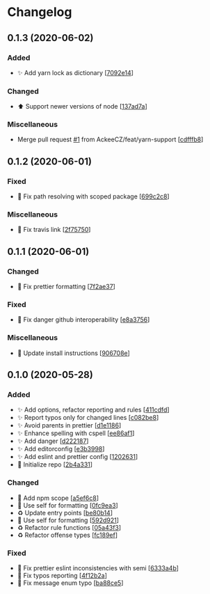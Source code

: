 # Changelog

<a name="0.1.3"></a>
## 0.1.3 (2020-06-02)

### Added

- ✨ Add yarn lock as dictionary [[7092e14](https://github.com/AckeeCZ/styleguide-backend-config/commit/7092e14dbd9922b6ebeb70e77787099870f700b2)]

### Changed

- ⬆️ Support newer versions of node [[137ad7a](https://github.com/AckeeCZ/styleguide-backend-config/commit/137ad7ab00fafe35ef72f5a26b9cc2fad4de65b3)]

### Miscellaneous

-  Merge pull request [#1](https://github.com/AckeeCZ/styleguide-backend-config/issues/1) from AckeeCZ/feat/yarn-support [[cdfffb8](https://github.com/AckeeCZ/styleguide-backend-config/commit/cdfffb8eb4be8db7a7224ac2d10745c5e66c9a91)]


<a name="0.1.2"></a>
## 0.1.2 (2020-06-01)

### Fixed

- 🐛 Fix path resolving with scoped package [[699c2c8](https://github.com/AckeeCZ/styleguide-backend-config/commit/699c2c8c4670966b743dfe4c7768ef54db4a7c4a)]

### Miscellaneous

- 📝 Fix travis link [[2f75750](https://github.com/AckeeCZ/styleguide-backend-config/commit/2f75750586a069a2aab2bc920d47ad8ea288d5e1)]


<a name="0.1.1"></a>
## 0.1.1 (2020-06-01)

### Changed

- 🚨 Fix prettier formatting [[7f2ae37](https://github.com/AckeeCZ/styleguide-backend-config/commit/7f2ae3748877f2c4f6ca98a5298b4fe1eeca43b1)]

### Fixed

- 🐛 Fix danger github interoperability [[e8a3756](https://github.com/AckeeCZ/styleguide-backend-config/commit/e8a3756971c0a3de4e8e10f4f083a56bc92dec60)]

### Miscellaneous

- 📝 Update install instructions [[906708e](https://github.com/AckeeCZ/styleguide-backend-config/commit/906708edc1057a843d2bb72aa9344ee1c7a5c9ff)]


<a name="0.1.0"></a>
## 0.1.0 (2020-05-28)

### Added

- ✨ Add options, refactor reporting and rules [[411cdfd](https://github.com/AckeeCZ/styleguide-backend-config/commit/411cdfde1fb6b79569490920b2642e428bf76a66)]
- ✨ Report typos only for changed lines [[c082be8](https://github.com/AckeeCZ/styleguide-backend-config/commit/c082be8bb680225e4f4cf020b9957229dff1b600)]
- ✨ Avoid parents in prettier [[d1e1186](https://github.com/AckeeCZ/styleguide-backend-config/commit/d1e11864592daf4af732c420c52927cc38cc5315)]
- ✨ Enhance spelling with cspell [[ee86af1](https://github.com/AckeeCZ/styleguide-backend-config/commit/ee86af1b9e503448a66d7d7a45ddc210f6bc9935)]
- ✨ Add danger [[d222187](https://github.com/AckeeCZ/styleguide-backend-config/commit/d222187c3f2a2e73cbf2b3b193ace7c3cb975cb2)]
- ✨ Add editorconfig [[e3b3998](https://github.com/AckeeCZ/styleguide-backend-config/commit/e3b3998b85f9189185254066df11c85f7252a437)]
- ✨ Add eslint and prettier config [[1202631](https://github.com/AckeeCZ/styleguide-backend-config/commit/1202631cd4545d04cd40d5f273da8503a3f43495)]
- 🎉 Initialize repo [[2b4a331](https://github.com/AckeeCZ/styleguide-backend-config/commit/2b4a331db3f8faa4b77a6c9a56e14e6549354e1e)]

### Changed

- 💬 Add npm scope [[a5ef6c8](https://github.com/AckeeCZ/styleguide-backend-config/commit/a5ef6c86c251b1bf678ec2d1748a4edc062b935e)]
- 🎨 Use self for formatting [[0fc9ea3](https://github.com/AckeeCZ/styleguide-backend-config/commit/0fc9ea3448dc1b5f7e83a8529f564f00b557d486)]
- ♻️ Update entry points [[be80b14](https://github.com/AckeeCZ/styleguide-backend-config/commit/be80b146c281615bec215a026cb4f2b93e594e8a)]
- 🎨 Use self for formatting [[592d921](https://github.com/AckeeCZ/styleguide-backend-config/commit/592d9217a91dc00b329c99807d96208f0249bfaf)]
- ♻️ Refactor rule functions [[05a43f3](https://github.com/AckeeCZ/styleguide-backend-config/commit/05a43f3aee848e3c0492c065f314f7d7fee70f08)]
- ♻️ Refactor offense types [[fc189ef](https://github.com/AckeeCZ/styleguide-backend-config/commit/fc189efcc4917fa244a2b004e683733754fe02a4)]

### Fixed

- 🐛 Fix prettier eslint inconsistencies with semi [[6333a4b](https://github.com/AckeeCZ/styleguide-backend-config/commit/6333a4b616c13c58544459b4f679ae01cd5f950e)]
- 🐛 Fix typos reporting [[4f12b2a](https://github.com/AckeeCZ/styleguide-backend-config/commit/4f12b2aed1ab6ea85fbf7038350058a0a88cba5b)]
- 🐛 Fix message enum typo [[ba88ce5](https://github.com/AckeeCZ/styleguide-backend-config/commit/ba88ce52c3e09f41c0ae6b7474742ac79b32fbc0)]


